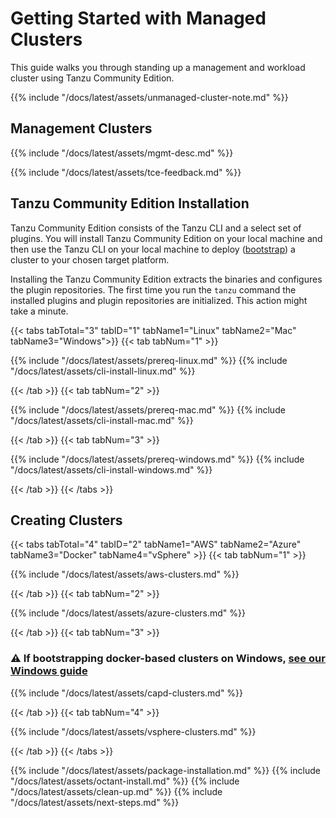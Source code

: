 # Getting Started with Managed Clusters

This guide walks you through standing up a management and workload cluster using
Tanzu Community Edition.

{{% include "/docs/latest/assets/unmanaged-cluster-note.md" %}}

## Management Clusters

{{% include "/docs/latest/assets/mgmt-desc.md" %}}

{{% include "/docs/latest/assets/tce-feedback.md" %}}

## Tanzu Community Edition Installation

Tanzu Community Edition consists of the Tanzu CLI and a select set of plugins. You will install Tanzu Community Edition on your local machine and then use the Tanzu CLI on your local machine to deploy ([bootstrap](../glossary/#bootstrap)) a cluster to your chosen target platform.

Installing the Tanzu Community Edition extracts the binaries and configures the plugin repositories. The first time you run the `tanzu` command the installed plugins and plugin repositories are initialized. This action might take a minute.

{{< tabs tabTotal="3" tabID="1" tabName1="Linux" tabName2="Mac" tabName3="Windows">}}
{{< tab tabNum="1" >}}

{{% include "/docs/latest/assets/prereq-linux.md" %}}
{{% include "/docs/latest/assets/cli-install-linux.md" %}}

{{< /tab >}}
{{< tab tabNum="2" >}}

{{% include "/docs/latest/assets/prereq-mac.md" %}}
{{% include "/docs/latest/assets/cli-install-mac.md" %}}

{{< /tab >}}
{{< tab tabNum="3" >}}

{{% include "/docs/latest/assets/prereq-windows.md" %}}
{{% include "/docs/latest/assets/cli-install-windows.md" %}}

{{< /tab >}}
{{< /tabs >}}

## Creating Clusters

{{< tabs tabTotal="4" tabID="2" tabName1="AWS" tabName2="Azure" tabName3="Docker" tabName4="vSphere" >}}
{{< tab tabNum="1" >}}

{{% include "/docs/latest/assets/aws-clusters.md" %}}

{{< /tab >}}
{{< tab tabNum="2" >}}

{{% include "/docs/latest/assets/azure-clusters.md" %}}

{{< /tab >}}
{{< tab tabNum="3" >}}

### ⚠️ If bootstrapping docker-based clusters on Windows, [see our Windows guide](../ref-windows-capd)

{{% include "/docs/latest/assets/capd-clusters.md" %}}

{{< /tab >}}
{{< tab tabNum="4" >}}

{{% include "/docs/latest/assets/vsphere-clusters.md" %}}

{{< /tab >}}
{{< /tabs >}}

{{% include "/docs/latest/assets/package-installation.md" %}}
{{% include "/docs/latest/assets/octant-install.md" %}}
{{% include "/docs/latest/assets/clean-up.md" %}}
{{% include "/docs/latest/assets/next-steps.md" %}}
